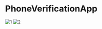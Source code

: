 # PhoneVerificationApp
![1](https://user-images.githubusercontent.com/67255605/85254695-4ed7d980-b47a-11ea-8588-9df39b955dde.PNG)
![2](https://user-images.githubusercontent.com/67255605/85254700-50090680-b47a-11ea-9879-5c74acabf925.PNG)

